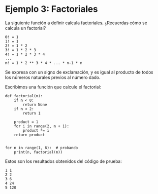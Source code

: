 # Ejemplo 3: Factoriales

La siguiente función a definir calcula factoriales. ¿Recuerdas cómo se calcula un factorial?

```
0! = 1 
1! = 1
2! = 1 * 2
3! = 1 * 2 * 3
4! = 1 * 2 * 3 * 4
...
n! = 1 * 2 ** 3 * 4 * ... * n-1 * n
```

Se expresa con un signo de exclamación, y es igual al producto de todos los números naturales previos al número dado.

Escribimos una función que calcule el factorial:

```
def factorial(n):
    if n < 0:
        return None
    if n < 2:
        return 1
    
    product = 1
    for i in range(2, n + 1):
        product *= i
    return product


for n in range(1, 6):  # probando
    print(n, factorial(n))
```

Estos son los resultados obtenidos del código de prueba:

```
1 1
2 2
3 6
4 24
5 120
```



